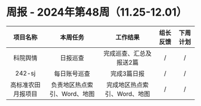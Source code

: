 
# 周报 - 2024年第48周（11.25-12.01）


|  项目名称  | 本周任务 | 工作结果 | 组长反馈 |  下周计划| 
|:----------:|:--------:|:--------:|:--------:|:--------:|
| 科院舆情  | 日报巡查 |完成巡查、汇总及报送2篇 |   /   |     / |
|  242-sj    | 每日账号巡查 |完成3篇日报 |   /   |     / |
|  高标准农田月报项目   | 负责地区热点索引、Word、地图|完成地区热点索引、Word、地图 |   /   |     / |
